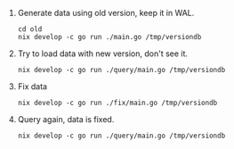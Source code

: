 1. Generate data using old version, keep it in WAL.

    ```
    cd old
    nix develop -c go run ./main.go /tmp/versiondb
    ```

2. Try to load data with new version, don't see it.

   ```
   nix develop -c go run ./query/main.go /tmp/versiondb
   ```

3. Fix data

    ```
    nix develop -c go run ./fix/main.go /tmp/versiondb
    ```

4. Query again, data is fixed.

    ```
    nix develop -c go run ./query/main.go /tmp/versiondb
    ```

    